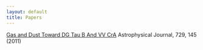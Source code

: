 ```yaml
---
layout: default
title: Papers
---
```



<a href='http://iopscience.iop.org/article/10.1088/0004-637X/729/2/145/pdf'>Gas and Dust Toward DG Tau B And VV CrA</a>
Astrophysical Journal, 729, 145 (2011)
